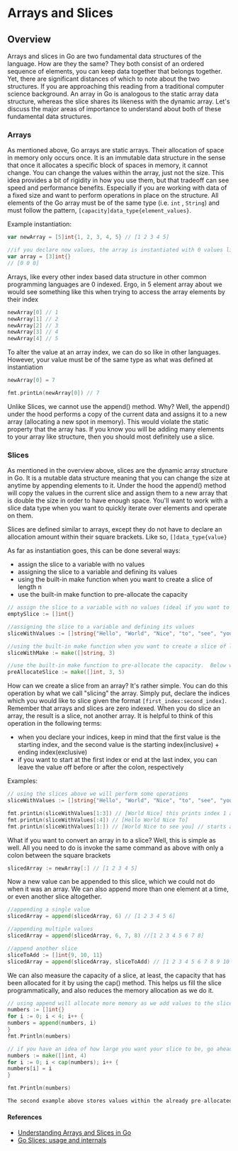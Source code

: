 # Arrays and Slices

## Overview

Arrays and slices in Go are two fundamental data structures of the language. How are they the same? They both consist of
an ordered sequence of elements, you can keep data together that belongs together. Yet, there are significant distances
of which to note about the two structures. If you are approaching this reading from a traditional computer science
background. An array in Go is analogous to the static array data structure, whereas the slice shares its likeness with
the dynamic array. Let's discuss the major areas of importance to understand about both of these fundamental data
structures.

### Arrays

As mentioned above, Go arrays are static arrays. Their allocation of space in memory only occurs once. It is an
immutable data structure in the sense that once it allocates a specific block of spaces in memory, it cannot change. You
can change the values within the array, just not the size. This idea provides a bit of rigidity in how you use them, but
that tradeoff can see speed and performance benefits. Especially if you are working with data of a fixed size and want
to perform operations in place on the structure. All elements of the Go array must be of the same type (i.e. `int`
, `String`) and must follow the pattern, `[capacity]data_type{element_values}`.

Example instantiation:

```go
var newArray = [5]int{1, 2, 3, 4, 5} // [1 2 3 4 5]

//if you declare now values, the array is instantiated with 0 values like below
var array = [3]int{}
// [0 0 0]
```

Arrays, like every other index based data structure in other common programming languages are 0 indexed. Ergo, in 5
element array about we would see something like this when trying to access the array elements by their index

```go
newArray[0] // 1
newArray[1] // 2
newArray[2] // 3
newArray[3] // 4
newArray[4] // 5
```

To alter the value at an array index, we can do so like in other languages. However, your value must be of the same type
as what was defined at instantiation

```go
newArray[0] = 7

fmt.printLn(newArray[0]) // 7
```

Unlike Slices, we cannot use the append() method. Why? Well, the append() under the hood performs a copy of the current
data and assigns it to a new array (allocating a new spot in memory). This would violate the static property that the
array has. If you know you will be adding many elements to your array like structure, then you should most definitely
use a slice.

### Slices

As mentioned in the overview above, slices are the dynamic array structure in Go. It is a mutable data structure meaning
that you can change the size at anytime by appending elements to it. Under the hood the append() method will copy the
values in the current slice and assign them to a new array that is double the size in order to have enough space. You'll
want to work with a slice data type when you want to quickly iterate over elements and operate on them.

Slices are defined similar to arrays, except they do not have to declare an allocation amount within their square
brackets. Like so, `[]data_type{value}`

As far as instantiation goes, this can be done several ways:

- assign the slice to a variable with no values
- assigning the slice to a variable and defining its values
- using the built-in make function when you want to create a slice of length n
- use the built-in make function to pre-allocate the capacity

```go
// assign the slice to a variable with no values (ideal if you want to define the slice as an auxiliar data structure in your algorithm)
emptySlice := []int{}

//assigning the slice to a variable and defining its values
sliceWithValues := []string{"Hello", "World", "Nice", "to", "see", "you"}

//using the built-in make function when you want to create a slice of length n, the first argument is the type, and second argument is the length n
sliceWithMake := make([]string, 3)

//use the built-in make function to pre-allocate the capacity.  Below we are creating a zeroed slice of 3 elements, with the option to expand it to 5 elements
preAllocateSlice := make([]int, 3, 5)
```

How can we create a slice from an array? It's rather simple. You can do this operation by what we call "slicing" the
array. Simply put, declare the indices which you would like to slice given the format `[first_index:second_index]`.
Remember that arrays and slices are zero indexed. When you do slice an array, the result is a slice, not another array.
It is helpful to think of this operation in the following terms:

- when you declare your indices, keep in mind that the first value is the starting index, and the second value is the
  starting index(inclusive) + ending index(exclusive)
- if you want to start at the first index or end at the last index, you can leave the value off before or after the
  colon, respectively

Examples:

```go
// using the slices above we will perform some operations
sliceWithValues := []string{"Hello", "World", "Nice", "to", "see", "you"}

fmt.printLn(sliceWithValues[1:3]) // [World Nice] this prints index 1 and up to, but not including index 3.  This can also be understood by sliceWithValues[starting_index: (starting_index + how many elements you want returned)
fmt.printLn(sliceWithValues[:4]) // [Hello World Nice To]
fmt.printLn(sliceWithValues[1:]) // [World Nice to see you] // starts at index 1 and prints the rest of the slice including the last index


```

What if you want to convert an array in to a slice? Well, this is simple as well. All you need to do is invoke the same
command as above with only a colon between the square brackets

```go
slicedArray := newArray[:] // [1 2 3 4 5]
```

Now a new value can be appended to this slice, which we could not do when it was an array. We can also append more than
one element at a time, or even another slice altogether.

```go
//appending a single value
slicedArray = append(slicedArray, 6) // [1 2 3 4 5 6]

//appending multiple values
slicedArray = append(slicedArray, 6, 7, 8) //[1 2 3 4 5 6 7 8]

//append another slice
sliceToAdd := []int{9, 10, 11}
slicedArray = append(slicedArray, sliceToAdd) // [1 2 3 4 5 6 7 8 9 10 11]
```

We can also measure the capacity of a slice, at least, the capacity that has been allocated for it by using the cap()
method. This helps us fill the slice programmatically, and also reduces the memory allocation as we do it.

```go
// using append will allocate more memory as we add values to the slice
numbers := []int{}
for i := 0; i < 4; i++ {
numbers = append(numbers, i)
}
fmt.Println(numbers)

// if you have an idea of how large you want your slice to be, go ahead and pre-allocate the memory, then add values iteratively using cap()
numbers := make([]int, 4)
for i := 0; i < cap(numbers); i++ {
numbers[i] = i
}

fmt.Println(numbers)

The second example above stores values within the already pre-allocated space of memory that the make() function used right above the loop declaration.
```

#### References

- [Understanding Arrays and Slices in Go](https://www.digitalocean.com/community/tutorials/understanding-arrays-and-slices-in-go)
- [Go Slices: usage and internals](https://go.dev/blog/slices-intro)